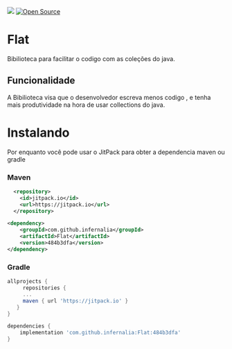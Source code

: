 

[![](https://jitpack.io/v/infernalia/Flat.svg)](https://jitpack.io/#infernalia/Flat) 
[![Open Source](https://badges.frapsoft.com/os/v1/open-source.svg?v=103)](https://github.com/infernalia/Flat)


# Flat
Bibilioteca para facilitar o codigo com as coleções do java.

## Funcionalidade
A Bibilioteca visa que o desenvolvedor escreva menos codigo , e tenha mais produtividade
na hora de usar collections do java.

# Instalando

Por enquanto você pode usar o JitPack para obter a dependencia maven ou gradle

### Maven 
```xml
  <repository>
    <id>jitpack.io</id>
    <url>https://jitpack.io</url>
  </repository>

<dependency>
    <groupId>com.github.infernalia</groupId>
    <artifactId>Flat</artifactId>
    <version>484b3dfa</version>
</dependency>
```

### Gradle

```gradle
allprojects {
     repositories {
     ...
     maven { url 'https://jitpack.io' }
   }
}

dependencies {
    implementation 'com.github.infernalia:Flat:484b3dfa'
}

```
